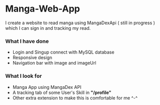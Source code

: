 # Manga-Web-App
I create a website to read manga using MangaDexApi ( still in progress ) which I can sign in and tracking my read.

### What I have done 
- Login and Singup connect with MySQL database
- Responsive design
- Navigation bar with image and imageUrl

### What I look for 
- Manga App using MangaDex API
- A tracking tab of some User's Skill in **"/profile"**
- Other extra extension to make this is comfortable for me ^-^ 
